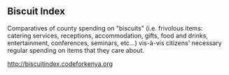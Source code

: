 ## Biscuit Index

Comparatives of county spending on "biscuits" (i.e. frivolous items: catering services, receptions, accommodation, gifts, food and drinks, entertainment, conferences, seminars, etc...) vis-à-vis citizens' necessary regular spending on items that they care about.

http://biscuitindex.codeforkenya.org
